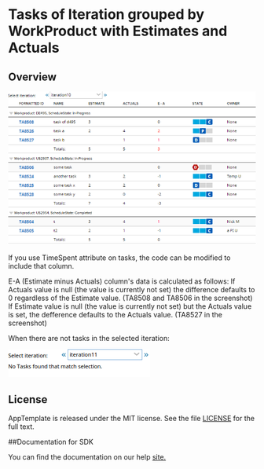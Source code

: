 Tasks of Iteration grouped by WorkProduct with Estimates and Actuals
=========================

## Overview

![](pic2.png)

If you use TimeSpent attribute on tasks, the code can be modified to include that column.

E-A (Estimate minus Actuals) column's data is calculated as follows:
If Actuals value is null (the value is currently not set) the difference defaults to 0 regardless of the Estimate value.
(TA8508 and TA8506 in the screenshot)
If Estimate value is null (the value is currently not set) but the Actuals value is set, the defference defaults to the Actuals value.
(TA8527 in the screenshot)

When there are not tasks in the selected iteration:

![](pic1.png)

## License

AppTemplate is released under the MIT license.  See the file [LICENSE](./LICENSE) for the full text.

##Documentation for SDK

You can find the documentation on our help [site.](https://help.rallydev.com/apps/2.0rc3/doc/)
